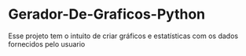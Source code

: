 # Gerador-De-Graficos-Python
Esse projeto tem o intuito de criar gráficos e estatísticas com os dados fornecidos pelo usuario
